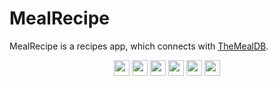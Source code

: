 # MealRecipe
MealRecipe is a recipes app, which connects with [TheMealDB](https://www.themealdb.com/api.php).

<p align = "center">
      <img src = "https://badgen.net/badge/Open%20Source%20%3F/Yes%21/blue?icon=github" height = 25/>
      <a href= "https://github.com/kodeflap/Food_to_see_you/tags ">
      <img src = "https://img.shields.io/github/release/kodeFlap/Food_to_see_you.svg" height = 25/></a>
      <a href= "https://github.com/kodeflap/Food_to_see_you/blob/master/LICENSE ">
      <img src = "https://img.shields.io/github/license/kodeFlap/Food_to_see_you.svg" height = 25/></a>
      <img src = "https://img.shields.io/github/contributors/kodeFlap/Food_to_see_you.svg" height = 25/>
      <img src = "https://img.shields.io/badge/PRs-welcome-brightgreen.svg?style=flat-square" height = 25/>
      <a href= "https://gitHub.com/kodeflap/Food_to_see_you/issues/ ">
      <img src = "https://img.shields.io/github/issues/kodeFlap/Food_to_see_you.svg" height = 25/></a>
</p>
